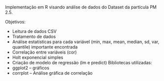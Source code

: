 Implementação em R visando análise de dados do Dataset da partícula PM 2.5.

Objetivos:
- Leitura de dados CSV
- Tratamento de dados
- Análise estatísticas para cada variável (min, max, mean, median, sd, var, quantile) importante encontrada
- Correlação entre variáveis (cor)
- Holt exponencial simples
- Criação de modelo de regressão (lm e predict)
Bibliotecas utilizadas:
- ggplot2 – gráficos
- corrplot – Análise gráfica de correlação
